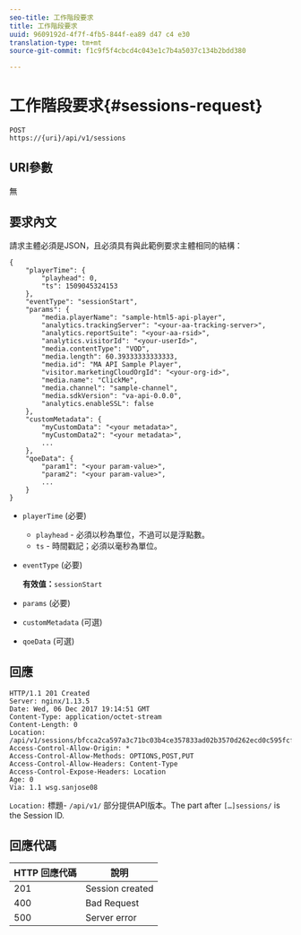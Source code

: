 ```yaml
---
seo-title: 工作階段要求
title: 工作階段要求
uuid: 9609192d-4f7f-4fb5-844f-ea89 d47 c4 e30
translation-type: tm+mt
source-git-commit: f1c9f5f4cbcd4c043e1c7b4a5037c134b2bdd380

---
```



# 工作階段要求{#sessions-request}

```
POST 
https://{uri}/api/v1/sessions
```

## URI參數

無

## 要求內文

請求主體必須是JSON，且必須具有與此範例要求主體相同的結構：

```
{ 
    "playerTime": { 
        "playhead": 0, 
        "ts": 1509045324153 
    }, 
    "eventType": "sessionStart", 
    "params": { 
        "media.playerName": "sample-html5-api-player", 
        "analytics.trackingServer": "<your-aa-tracking-server>", 
        "analytics.reportSuite": "<your-aa-rsid>", 
        "analytics.visitorId": "<your-userId>", 
        "media.contentType": "VOD", 
        "media.length": 60.39333333333333, 
        "media.id": "MA API Sample Player", 
        "visitor.marketingCloudOrgId": "<your-org-id>", 
        "media.name": "ClickMe", 
        "media.channel": "sample-channel", 
        "media.sdkVersion": "va-api-0.0.0", 
        "analytics.enableSSL": false 
    }, 
    "customMetadata": { 
        "myCustomData": "<your metadata>", 
        "myCustomData2": "<your metadata>", 
        ... 
    }, 
    "qoeData": { 
        "param1": "<your param-value>", 
        "param2": "<your param-value>", 
        ... 
    } 
}
```

* `playerTime` (必要)
   * `playhead` - 必須以秒為單位，不過可以是浮點數。
   * `ts` - 時間戳記；必須以毫秒為單位。
* `eventType` (必要)

   **有效值：**`sessionStart`
* `params` (必要)
* `customMetadata` (可選)
* `qoeData` (可選)

## 回應

```
HTTP/1.1 201 Created 
Server: nginx/1.13.5 
Date: Wed, 06 Dec 2017 19:14:51 GMT 
Content-Type: application/octet-stream 
Content-Length: 0 
Location: /api/v1/sessions/bfcca2ca597a3c71bc03b4ce357833ad02b3570d262ecd0c595fcf8f2ae4df58 
Access-Control-Allow-Origin: * 
Access-Control-Allow-Methods: OPTIONS,POST,PUT 
Access-Control-Allow-Headers: Content-Type 
Access-Control-Expose-Headers: Location 
Age: 0 
Via: 1.1 wsg.sanjose08
```

`Location:` 標題- `/api/v1/` 部分提供API版本。The part after `[…]sessions/` is the Session ID.

## 回應代碼

| HTTP 回應代碼 | 說明 |
|---|---|
| 201 | Session created |
| 400 | Bad Request |
| 500 | Server error |

